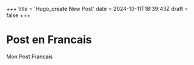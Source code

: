 +++
title = 'Hugo_create New Post'
date = 2024-10-11T18:39:43Z
draft = false
+++

# Post en Francais

Mon Post Francais

